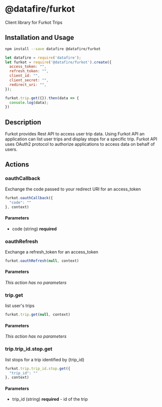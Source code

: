 # @datafire/furkot

Client library for Furkot Trips

## Installation and Usage
```bash
npm install --save datafire @datafire/furkot
```

```js
let datafire = require('datafire');
let furkot = require('@datafire/furkot').create({
  access_token: "",
  refresh_token: "",
  client_id: "",
  client_secret: "",
  redirect_uri: "",
});

furkot.trip.get({}).then(data => {
  console.log(data);
})
```

## Description
Furkot provides Rest API to access user trip data.
Using Furkot API an application can list user trips and display stops for a specific trip.
Furkot API uses OAuth2 protocol to authorize applications to access data on behalf of users.


## Actions
### oauthCallback
Exchange the code passed to your redirect URI for an access_token


```js
furkot.oauthCallback({
  "code": ""
}, context)
```

#### Parameters
* code (string) **required**

### oauthRefresh
Exchange a refresh_token for an access_token


```js
furkot.oauthRefresh(null, context)
```

#### Parameters
*This action has no parameters*

### trip.get
list user's trips


```js
furkot.trip.get(null, context)
```

#### Parameters
*This action has no parameters*

### trip.trip_id.stop.get
list stops for a trip identified by {trip_id}


```js
furkot.trip.trip_id.stop.get({
  "trip_id": ""
}, context)
```

#### Parameters
* trip_id (string) **required** - id of the trip

